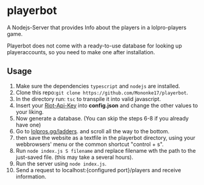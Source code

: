 # playerbot
A Nodejs-Server that provides Info about the players in a lolpro-players game.

Playerbot does not come with a ready-to-use database for looking up playeraccounts, so you need to make one after installation.


## Usage
1. Make sure the dependencies ```typescript``` and ```nodejs``` are installed.
2. Clone this repo:```git clone https://github.com/Mononke17/playerbot```.
3. In the directory run: ```tsc``` to transpile it into valid javascript.
4. Insert your [Riot-Api-Key](https://developer.riotgames.com/) into **config.json** and change the other values to your liking.
5. Now generate a database. (You can skip the steps 6-8 if you already have one)
6. Go to [lolpros.gg/ladders](https://lolpros.gg/ladders). and scroll all the way to the bottom.
7. then save the website as a textfile in the playerbot directory, using your webbrowsers' menu or the common shortcut "control + s".
8. Run ```node index.js S filename``` and replace filename wth the path to the just-saved file. (this may take a several hours).
9. Run the server using ```node index.js```.
10. Send a request to localhost:{configured port}/players and receive information.
  
